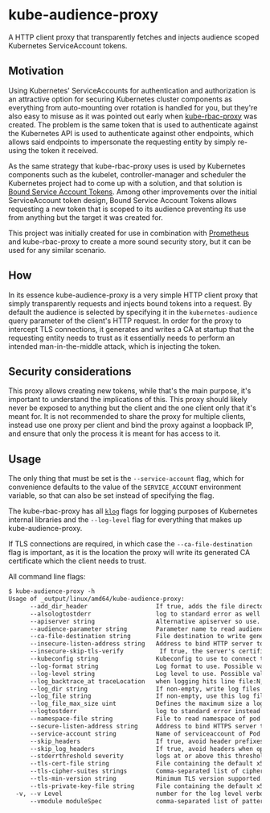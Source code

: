 # kube-audience-proxy

A HTTP client proxy that transparently fetches and injects audience scoped Kubernetes ServiceAccount tokens.

## Motivation

Using Kubernetes' ServiceAccounts for authentication and authorization is an attractive option for securing Kubernetes cluster components as everything from auto-mounting over rotation is handled for you, but they're also easy to misuse as it was pointed out early when [kube-rbac-proxy](https://github.com/brancz/kube-rbac-proxy#notes-on-serviceaccount-token-security) was created. The problem is the same token that is used to authenticate against the Kubernetes API is used to authenticate against other endpoints, which allows said endpoints to impersonate the requesting entity by simply re-using the token it received.

As the same strategy that kube-rbac-proxy uses is used by Kubernetes components such as the kubelet, controller-manager and scheduler the Kubernetes project had to come up with a solution, and that solution is [Bound Service Account Tokens](https://github.com/kubernetes/enhancements/blob/master/keps/sig-auth/20190806-serviceaccount-tokens.md). Among other improvements over the initial ServiceAccount token design, Bound Service Account Tokens allows requesting a new token that is scoped to its audience preventing its use from anything but the target it was created for.

This project was initially created for use in combination with [Prometheus](https://prometheus.io/) and kube-rbac-proxy to create a more sound security story, but it can be used for any similar scenario.

## How

In its essence kube-audience-proxy is a very simple HTTP client proxy that simply transparently requests and injects bound tokens into a request. By default the audience is selected by specifying it in the `kubernetes-audience` query parameter of the client's HTTP request. In order for the proxy to intercept TLS connections, it generates and writes a CA at startup that the requesting entity needs to trust as it essentially needs to perform an intended man-in-the-middle attack, which is injecting the token.

## Security considerations

This proxy allows creating new tokens, while that's the main purpose, it's important to understand the implications of this. This proxy should likely never be exposed to anything but the client and the one client only that it's meant for. It is not recommended to share the proxy for multiple clients, instead use one proxy per client and bind the proxy against a loopback IP, and ensure that only the process it is meant for has access to it.

## Usage

The only thing that must be set is the `--service-account` flag, which for convenience defaults to the value of the `SERVICE_ACCOUNT` environment variable, so that can also be set instead of specifying the flag.

The kube-rbac-proxy has all [`klog`](https://github.com/golang/glog) flags for logging purposes of Kubernetes internal libraries and the `--log-level` flag for everything that makes up kube-audience-proxy.

If TLS connections are required, in which case the `--ca-file-destination` flag is important, as it is the location the proxy will write its generated CA certificate which the client needs to trust.

All command line flags:

[embedmd]:# (_output/help.txt)
```txt
$ kube-audience-proxy -h
Usage of _output/linux/amd64/kube-audience-proxy:
      --add_dir_header                   If true, adds the file directory to the header
      --alsologtostderr                  log to standard error as well as files
      --apiserver string                 Alternative apiserver so use.
      --audience-parameter string        Parameter name to read audience from to scope tokens to. (default "kubernetes-audience")
      --ca-file-destination string       File destination to write generated CA cert to. (default "ca.crt")
      --insecure-listen-address string   Address to bind HTTP server to.
      --insecure-skip-tls-verify          If true, the server's certificate will not be checked for validity. This will make your HTTPS connections insecure.
      --kubeconfig string                Kubeconfig to use to connect to cluster.
      --log-format string                Log format to use. Possible values: logfmt, json. (default "logfmt")
      --log-level string                 Log level to use. Possible values: all, debug, info, warn, error, none. (default "info")
      --log_backtrace_at traceLocation   when logging hits line file:N, emit a stack trace (default :0)
      --log_dir string                   If non-empty, write log files in this directory
      --log_file string                  If non-empty, use this log file
      --log_file_max_size uint           Defines the maximum size a log file can grow to. Unit is megabytes. If the value is 0, the maximum file size is unlimited. (default 1800)
      --logtostderr                      log to standard error instead of files (default true)
      --namespace-file string            File to read namespace of pod from. (default "/var/run/secrets/kubernetes.io/serviceaccount/namespace")
      --secure-listen-address string     Address to bind HTTPS server to.
      --service-account string           Name of serviceaccount of Pod the kube-audience-proxy process runs in.
      --skip_headers                     If true, avoid header prefixes in the log messages
      --skip_log_headers                 If true, avoid headers when opening log files
      --stderrthreshold severity         logs at or above this threshold go to stderr (default 2)
      --tls-cert-file string             File containing the default x509 Certificate for HTTPS. (CA cert, if any, concatenated after server cert)
      --tls-cipher-suites strings        Comma-separated list of cipher suites for the server. Values are from tls package constants (https://golang.org/pkg/crypto/tls/#pkg-constants). If omitted, the default Go cipher suites will be used
      --tls-min-version string           Minimum TLS version supported. Value must match version names from https://golang.org/pkg/crypto/tls/#pkg-constants. (default "VersionTLS12")
      --tls-private-key-file string      File containing the default x509 private key matching --tls-cert-file.
  -v, --v Level                          number for the log level verbosity
      --vmodule moduleSpec               comma-separated list of pattern=N settings for file-filtered logging
```
